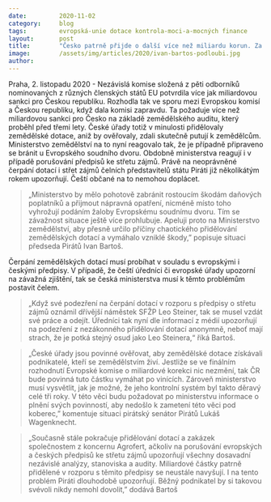 ```yaml
---
date:         2020-11-02
category:     blog
tags:         evropská-unie dotace kontrola-moci-a-mocných finance
layout:       post
title:        "Česko patrně přijde o další více než miliardu korun. Za chaotické přidělování zemědělských dotací je nutné vyvodit odpovědnost, říká předseda Pirátů Bartoš"
image:        /assets/img/articles/2020/ivan-bartos-podloubi.jpg
author:       
---
```



Praha, 2. listopadu 2020 - Nezávislá komise složená z pěti odborníků nominovaných z různých členských států EU potvrdila více jak miliardovou sankci pro Českou republiku. Rozhodla tak ve sporu mezi Evropskou komisí a Českou republiku, když dala komisi zapravdu. Ta požaduje více než miliardovou sankci pro Česko na základě zemědělského auditu, který proběhl před třemi lety. České úřady totiž v minulosti přidělovaly zemědělské dotace, aniž by ověřovaly, zdali skutečně putují k zemědělcům. Ministerstvo zemědělství na to nyní reagovalo tak, že je případně připraveno se bránit u Evropského soudního dvoru. Obdobně ministerstva reagují i v případě porušování předpisů ke střetu zájmů. Právě na neoprávněné čerpání dotací i střet zájmů čelních představitelů státu Piráti již několikátým rokem upozorňují. Čeští občané na to nemohou doplácet.

> „Ministerstvo by mělo pohotově zabránit rostoucím škodám daňových poplatníků a přijmout nápravná opatření, nicméně místo toho vyhrožují podáním žaloby Evropskému soudnímu dvoru. Tím se závažnost situace ještě více prohlubuje. Apeluji proto na Ministerstvo zemědělství, aby přesně určilo příčiny chaotického přidělování zemědělských dotací a vymáhalo vzniklé škody,” popisuje situaci předseda Pirátů Ivan Bartoš. 

Čerpání zemědělských dotací musí probíhat v souladu s evropskými i českými předpisy. V případě, že čeští úředníci či evropské úřady upozorní na závažná zjištění, tak se česká ministerstva musí k těmto problémům postavit čelem. 

> „Když své podezření na čerpání dotací v rozporu s předpisy o střetu zájmů oznámil dřívější náměstek SFŽP Leo Steiner, tak se musel vzdát své práce a odejít. Úředníci tak nyní dle informací z médií upozorňují na podezření z nezákonného přidělování dotací anonymně, neboť mají strach, že je potká stejný osud jako Leo Steinera,“ říká Bartoš.

> „České úřady jsou povinné ověřovat, aby zemědělské dotace získávali podnikatelé, kteří se zemědělstvím živí. Jestliže se ve finálním rozhodnutí Evropské komise o miliardové korekci nic nezmění, tak ČR bude povinná tuto částku vymáhat po vinících. Zároveň ministerstvo musí vysvětlit, jak je možné, že jeho kontrolní systém byl takto děravý celé tři roky. V této věci budu požadovat po ministerstvu informace o plnění svých povinností, aby nedošlo k zametení této věci pod koberec,” komentuje situaci pirátský senátor Pirátů Lukáš Wagenknecht.

> „Současně stále pokračuje přidělování dotací a zakázek společnostem z koncernu Agrofert, ačkoliv na porušování evropských a českých předpisů ke střetu zájmů upozorňují všechny dosavadní nezávislé analýzy, stanoviska a audity. Miliardové částky patrně přidělené v rozporu s těmito předpisy se neustále navyšují. I na tento problém Piráti dlouhodobě upozorňují. Běžný podnikatel by si takovou svévoli nikdy nemohl dovolit,” dodává Bartoš

